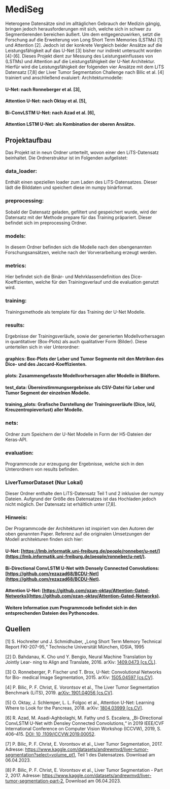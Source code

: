 # MediSeg
Heterogene Datensätze sind im alltäglichen Gebrauch der Medizin gängig, bringen jedoch herausforderungen mit sich, welche sich in schwer zu Segmentierenden bereichen äußert.
Um dem entgegenzuwirken, setzt die Forschung auf die Erweiterung von Long Short Term Memories (LSTMs) [1] und Attention [2]. Jedoch ist der konkrete Vergleich beider Ansätze auf die Leistungsfähigkeit auf das U-Net [3] bisher nur indirekt untersucht worden [4]-[6]. 
Dieses Projekt dient zur Messung des Leistungseinflusses von (LSTMs) und Attention auf die Leistungsfähigkeit der U-Net Architektur. Hierfür wird die Leistungsfähigkeit der folgenden vier Ansätze mit dem LiTS Datensatz [7,8] der Liver Tumor Segmentation Challenge nach Bilic et al. [4] trainiert und anschließend evaluiert:
Architekturmodelle: <br>

#### U-Net: nach Ronneberger et al. [3], <br> 
#### Attention U-Net: nach Oktay et al. [5], <br>
#### Bi-ConvLSTM U-Net: nach Azad et al. [6], <br>
#### Attention LSTM U-Net: als Kombination der oberen Ansätze.


## Projektaufbau
Das Projekt ist in neun Ordner unterteilt, wovon einer den LiTS-Datensatz beinhaltet. Die Ordnerstruktur ist im Folgenden aufgelistet:

### data_loader: 
Enthält einen speziellen loader zum Laden des LiTS-Datensatzes. Dieser lädt die Bilddaten und speichert diese im numpy binärformat. 

### preprocessing:
Sobald der Datensatz geladen, gefiltert und gespeichert wurde, wird der Datensatz mit der Methode prepare für das Training präpariert. Dieser befindet sich im preprocessing Ordner.

### models:
In diesem Ordner befinden sich die Modelle nach den obengenannten Forschungsansätzen, welche nach der Vorverarbeitung erzeugt werden.

### metrics:
Hier befindet sich die Binär- und Mehrklassendefinition des Dice-Koeffizienten, welche für den Trainingsverlauf und die evaluation genutzt wird.

### training:
Trainingsmethode als template für das Training der U-Net Modelle.

### results: 
Ergebnisse der Trainingsverläufe, sowie der generierten Modellvorhersagen in quantitativer (Box-Plots) als auch qualitativer Form (Bilder).
Diese unterteilen sich in vier Unterordner: <br>
#### graphics: Box-Plots der Leber und Tumor Segmente mit den Metriken des Dice- und des Jaccard-Koeffizienten. <br>
#### plots: Zusammengefasste Modellvorhersagen aller Modelle in Bildform. <br>
#### test_data: Übereinstimmungsergebnisse als CSV-Datei für Leber und Tumor Segment der einzelnen Modelle. <br>
#### training_plots: Grafische Darstellung der Trainingsverläufe (Dice, IoU, Kreuzentropieverlust) aller Modelle. <br>
### nets:
Ordner zum Speichern der U-Net Modelle in Form der H5-Dateien der Keras-API.

### evaluation:
Programmcode zur erzeugung der Ergebnisse, welche sich in den Unterordnern von results befinden.

### LiverTumorDataset (Nur Lokal) 
Dieser Ordner enthalte den LiTS-Datensatz Teil 1 und 2 inklusive der numpy Dateien. Aufgrund der Größe des Datensatzes 
ist das Hochladen jedoch nicht möglich. Der Datensatz ist erhältlich unter [7,8].

### Hinweis:
Der Programmcode der Architekturen ist inspiriert von den Autoren der oben genannten Paper. 
Referenz auf die originalen Umsetzungen der Modell architekturen finden sich hier: <br>
#### U-Net: [https://lmb.informatik.uni-freiburg.de/people/ronneber/u-net/](https://lmb.informatik.uni-freiburg.de/people/ronneber/u-net/). <br>
#### Bi-Directional ConvLSTM U-Net with Densely Connected Convolutions: [https://github.com/rezazad68/BCDU-Net](https://github.com/rezazad68/BCDU-Net). <br>
#### Attention U-Net: [https://github.com/ozan-oktay/Attention-Gated-Networks](https://github.com/ozan-oktay/Attention-Gated-Networks). <br>
#### Weitere Information zum Programmcode befindet sich in den entsprechenden Dateien des Pythoncodes.

## Quellen 

[1] S. Hochreiter und J. Schmidhuber, „Long Short Term Memory Technical Report
FKI-207-95,“ Technische Universität München, IDSIA, 1995 <br>

[2] D. Bahdanau, K. Cho und Y. Bengio, Neural Machine Translation by Jointly Lear-
ning to Align and Translate, 2016. arXiv: [1409.0473 [cs.CL]](https://arxiv.org/abs/1409.0473). <br>

[3] O. Ronneberger, P. Fischer und T. Brox, U-Net: Convolutional Networks for Bio-
medical Image Segmentation, 2015. arXiv: [1505.04597 [cs.CV]](https://arxiv.org/abs/1505.04597). <br>

[4] P. Bilic, P. F. Christ, E. Vorontsov et al., The Liver Tumor Segmentation Benchmark
(LiTS), 2019. [arXiv: 1901.04056 [cs.CV]](https://arxiv.org/abs/1901.04056). <br>

[5] O. Oktay, J. Schlemper, L. L. Folgoc et al., Attention U-Net: Learning Where to
Look for the Pancreas, 2018. arXiv: [1804.03999 [cs.CV]](https://arxiv.org/abs/1804.03999). <br>

[6] R. Azad, M. Asadi-Aghbolaghi, M. Fathy und S. Escalera, „Bi-Directional ConvLSTM
U-Net with Densley Connected Convolutions,“ in 2019 IEEE/CVF International
Conference on Computer Vision Workshop (ICCVW), 2019, S. 406–415. [DOI: 10
.1109/ICCVW.2019.00052](https://ieeexplore.ieee.org/document/9022282). <br>

[7] P. Bilic, P. F. Christ, E. Vorontsov et al., Liver Tumor Segmentation, 2017. Adresse:
https://www.kaggle.com/datasets/andrewmvd/liver-tumor-segmentation?select=volume_pt1, Teil 1 des Datensatzes. Download am 06.04.2023. <br>

[8] P. Bilic, P. F. Christ, E. Vorontsov et al., Liver Tumor Segmentation - Part 2, 2017.
Adresse: https://www.kaggle.com/datasets/andrewmvd/liver-tumor-segmentation-part-2, Download am 06.04.2023. <br>







